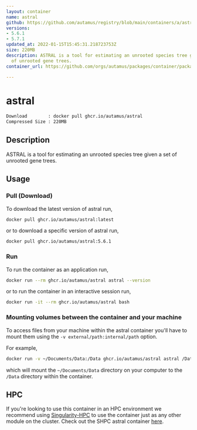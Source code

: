 ```yaml
---
layout: container
name: astral
github: https://github.com/autamus/registry/blob/main/containers/a/astral/spack.yaml
versions:
- 5.6.1
- 5.7.1
updated_at: 2022-01-15T15:45:31.218723753Z
size: 220MB
description: ASTRAL is a tool for estimating an unrooted species tree given a set
  of unrooted gene trees.
container_url: https://github.com/orgs/autamus/packages/container/package/astral

---
```

# astral
```bash 
Download        : docker pull ghcr.io/autamus/astral
Compressed Size : 220MB
```

## Description
ASTRAL is a tool for estimating an unrooted species tree given a set of unrooted gene trees.

## Usage
### Pull (Download)
To download the latest version of astral run,

```bash
docker pull ghcr.io/autamus/astral:latest
```

or to download a specific version of astral run,

```bash
docker pull ghcr.io/autamus/astral:5.6.1
```
### Run
To run the container as an application run,
```bash
docker run --rm ghcr.io/autamus/astral astral --version
```

or to run the container in an interactive session run,
```bash
docker run -it --rm ghcr.io/autamus/astral bash
```

### Mounting volumes between the container and your machine
To access files from your machine within the astral container you'll have to mount them using the `-v external/path:internal/path` option.

For example,
```bash
docker run -v ~/Documents/Data:/Data ghcr.io/autamus/astral astral /Data/myData.csv
```
which will mount the `~/Documents/Data` directory on your computer to the `/Data` directory within the container.

## HPC
If you're looking to use this container in an HPC environment we recommend using [Singularity-HPC](https://singularity-hpc.readthedocs.io) to use the container just as any other module on the cluster. Check out the SHPC astral container [here](https://singularityhub.github.io/singularity-hpc/r/ghcr.io-autamus-astral/).